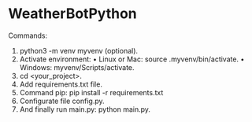# WeatherBotPython

Commands:
1. python3 -m venv myvenv (optional).
2. Activate environment:
   • Linux or Mac: source .myvenv/bin/activate.
   • Windows: myvenv/Scripts/activate.
3. cd <your_project>.
4. Add requirements.txt file.
5. Command pip: pip install -r requirements.txt
6. Configurate file config.py.
7. And finally run main.py: python main.py.
